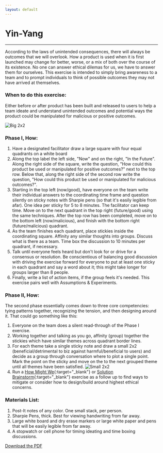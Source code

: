 ```yaml
---
layout: default
---
```


# Yin-Yang

* * *

According to the laws of unintended consequences, there will always be outcomes that we will overlook. How a product is used when it is first launched may change for better, worse, or a mix of both over the course of its existence. No one can answer ethical dilemas for us, we have to answer them for ourselves. This exercise is intended to simply bring awareness to a team and to prompt individuals to think of possible outcomes they may not have arrived at themselves.

### When to do this exercise: 

Either before or after product has been built and released to users to help a team ideate and understand unintended outcomes and potential ways the product could be manipulated for malicious or positive outcomes.

![Big 2x2](https://mkdale.github.com/ethics-frameworks/assets/img/Yin-yang-phase1.jpg "example of quadrant, see phase one how")

### Phase I, How: 

1. Have a designated facilitator draw a large square with four equal quadrants on a white board 
2. Along the top label the left side, "Now" and on the right, "In the Future". Along the right side of the square, write the question, "How could this product be used or manipulated for positive outcomes?" next to the top row. Below that, along the right side of the second row write the question, "How could this product be used or manipulated for malicious outcomes?".
3. Starting in the top left (now/good), have everyone on the team write their individual answers to the coordinating time frame and question silently on sticky notes with Sharpie pens (so that it's easily legible from afar). One idea per sticky for 5 to 8 minutes. The facilitator can keep time. Move on to the next quadrant in the top right (future/good) using the same techniques. After the top row has been completed, move on to the bottom left (now/malicious), and finish with the bottom right (future/malicious) quadrant.
4. As the team finishes each quadrant, place stickies inside the coordinating square. Affinity any similar thoughts into groups. Discuss what is there as a team. Time box the discussion to 10 minutes per quadrant, if necessary.
5. Talk until everyone feels heard but don't look for or drive for a consensus or resolution. Be conscientious of balancing good discussion with driving the exercise forward for everyone to put at least one sticky in each quadrant and say a word about it; this might take longer for groups larger than 8 people.
6. Finally, write a list of action items, if the group feels it's needed. This exercise pairs well with Assumptions & Experiments.

### Phase II, How: 

The second phase essentially comes down to three core competencies: tying patterns together, recognizing the tension, and then designing around it. That could go something like this:

1. Everyone on the team does a silent read-through of the Phase I exercise.
2. Working together and talking as you go, affinity (group) together the stickies which have similar themes across quadrant border lines.
3. For each theme take a single sticky note and draw a small 2x2 (beneficial/detrimental to biz against harmful/beneficial to users) and decide as a group through conversation where to plot a single point. Mark the point on the sticky and move on the to the next grouped theme until all themes have been satisfied.
![Small 2x2](https://mkdale.github.com/ethics-frameworks/assets/img/Yin-yang-phase2.jpg "two by two example, see how section three")
4. Run a 
[How Might We](http://www.designkit.org/methods/3){:target="_blank"} or [Solution Brainstorm](http://www.designkit.org/methods/1){:target="_blank"} exercise as a follow up to find ways to mitigate or consider how to design/build around highest ethical concerns.

### Materials List:
1. Post-It notes of any color. One small stack, per person.
2. Sharpie Pens, thick. Best for viewing handwriting from far away.
3. Large white board and dry erase markers or large white paper and pens that will be easily legible from far away.
4. A stopwatch or cell phone for timing ideating and time boxing discussions.

[Download the PDF](https://mkdale.github.com/ethics-frameworks/assets/pdfs/Yin-Yang.pdf "yin yang download pdf")
